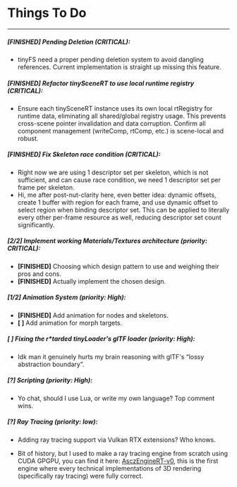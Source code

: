 # Things To Do

---

##### [FINISHED] Pending Deletion (CRITICAL):

* tinyFS need a proper pending deletion system to avoid dangling references. Current implementation is straight up missing this feature.

##### [FINISHED] Refactor tinySceneRT to use local runtime registry (CRITICAL):

* Ensure each tinySceneRT instance uses its own local rtRegistry for runtime data, eliminating all shared/global registry usage. This prevents cross-scene pointer invalidation and data corruption. Confirm all component management (writeComp, rtComp, etc.) is scene-local and robust.

##### [FINISHED] Fix Skeleton race condition (CRITICAL):

* Right now we are using 1 descriptor set per skeleton, which is not sufficient, and can cause race condition, we need 1 descriptor set per frame per skeleton.
* Hi, me after post-nut-clarity here, even better idea: dynamic offsets, create 1 buffer with region for each frame, and use dynamic offset to select region when binding descriptor set. This can be applied to literally every other per-frame resource as well, reducing descriptor set count significantly.

##### [2/2] Implement working Materials/Textures architecture (priority: CRITICAL):

* **[FINISHED]** Choosing which design pattern to use and weighing their pros and cons.
* **[FINISHED]** Actually implement the chosen design.

##### [1/2] Animation System (priority: High):

* **[FINISHED]** Add animation for nodes and skeletons.
* **[ ]** Add animation for morph targets.

##### [ ] Fixing the r*tarded tinyLoader's glTF loader (priority: High):

* Idk man it genuinely hurts my brain reasoning with glTF's “lossy abstraction boundary”.

##### [?] Scripting (priority: High):

* Yo chat, should I use Lua, or write my own language? Top comment wins.

##### [?] Ray Tracing (priority: low):

* Adding ray tracing support via Vulkan RTX extensions? Who knows.

* Bit of history, but I used to make a ray tracing engine from scratch using CUDA GPGPU, you can find it here: [AsczEngineRT-v0](https://github.com/Asciizzz/AsczEngineRT-v0), this is the first engine where every technical implementations of 3D rendering (specifically ray tracing) were fully correct.
